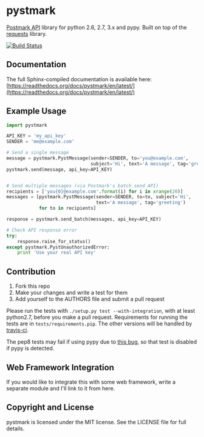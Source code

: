 # pystmark

[Postmark API](http://developer.postmarkapp.com/) library for python 2.6, 2.7, 3.x and pypy.
Built on top of the [requests](http://docs.python-requests.org/en/latest/) library.

[![Build Status](https://travis-ci.org/xsleonard/pystmark.png)](https://travis-ci.org/xsleonard/pystmark)


## Documentation

The full Sphinx-compiled documentation is available here: [https://readthedocs.org/docs/pystmark/en/latest/](https://readthedocs.org/docs/pystmark/en/latest/)

## Example Usage

```python
import pystmark

API_KEY = 'my_api_key'
SENDER = 'me@example.com'

# Send a single message
message = pystmark.PystMessage(sender=SENDER, to='you@example.com',
                               subject='Hi', text='A message', tag='greeting')
pystmark.send(message, api_key=API_KEY)


# Send multiple messages (via Postmark's batch send API)
recipients = ['you{0}@example.com'.format(i) for i in xrange(20)]
messages = [pystmark.PystMessage(sender=SENDER, to=to, subject='Hi',
                                 text='A message', tag='greeting')
            for to in recipients]

response = pystmark.send_batch(messages, api_key=API_KEY)

# Check API response error
try:
    response.raise_for_status()
except pystmark.PystUnauthorizedError:
    print 'Use your real API key'

```


## Contribution

1. Fork this repo
2. Make your changes and write a test for them
3. Add yourself to the AUTHORS file and submit a pull request

Please run the tests with `./setup.py test --with-integration`, with at least python2.7,
before you make a pull request. Requirements for running the tests are in `tests/requirements.pip`.
The other versions will be handled by [travis-ci](https://travis-ci.org/).

The pep8 tests may fail if using pypy due to [this bug](https://bugs.pypy.org/issue1207),
so that test is disabled if pypy is detected.

## Web Framework Integration

If you would like to integrate this with some web framework, write a separate
module and I'll link to it from here.


## Copyright and License

pystmark is licensed under the MIT license. See the LICENSE file for full details.
